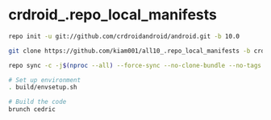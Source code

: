 # crdroid_.repo_local_manifests

```bash
repo init -u git://github.com/crdroidandroid/android.git -b 10.0
```
```bash
git clone https://github.com/kiam001/all10_.repo_local_manifests -b crdroid .repo/local_manifests
```
```bash
repo sync -c -j$(nproc --all) --force-sync --no-clone-bundle --no-tags
```

```bash
# Set up environment
. build/envsetup.sh

# Build the code
brunch cedric
```
